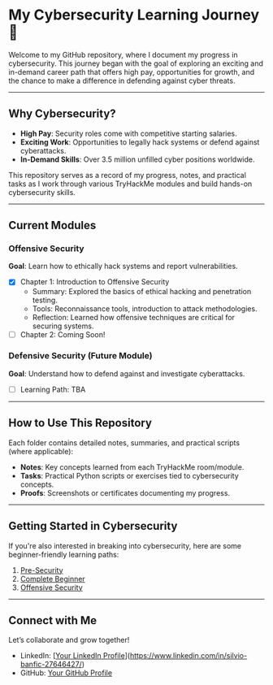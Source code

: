 # My Cybersecurity Learning Journey 🚀  

Welcome to my GitHub repository, where I document my progress in cybersecurity. This journey began with the goal of exploring an exciting and in-demand career path that offers high pay, opportunities for growth, and the chance to make a difference in defending against cyber threats.  

---

## Why Cybersecurity?  
- **High Pay**: Security roles come with competitive starting salaries.  
- **Exciting Work**: Opportunities to legally hack systems or defend against cyberattacks.  
- **In-Demand Skills**: Over 3.5 million unfilled cyber positions worldwide.  

This repository serves as a record of my progress, notes, and practical tasks as I work through various TryHackMe modules and build hands-on cybersecurity skills.

---

## Current Modules  
### Offensive Security
**Goal**: Learn how to ethically hack systems and report vulnerabilities.  

- [x] Chapter 1: Introduction to Offensive Security  
    - Summary: Explored the basics of ethical hacking and penetration testing.  
    - Tools: Reconnaissance tools, introduction to attack methodologies.  
    - Reflection: Learned how offensive techniques are critical for securing systems.  
- [ ] Chapter 2: Coming Soon!  

### Defensive Security (Future Module)
**Goal**: Understand how to defend against and investigate cyberattacks.  

- [ ] Learning Path: TBA  

---

## How to Use This Repository  
Each folder contains detailed notes, summaries, and practical scripts (where applicable):  
- **Notes**: Key concepts learned from each TryHackMe room/module.  
- **Tasks**: Practical Python scripts or exercises tied to cybersecurity concepts.  
- **Proofs**: Screenshots or certificates documenting my progress.  

---

## Getting Started in Cybersecurity  
If you're also interested in breaking into cybersecurity, here are some beginner-friendly learning paths:  
1. [Pre-Security](https://tryhackme.com/room/presecurity)  
2. [Complete Beginner](https://tryhackme.com/room/completebeginner)  
3. [Offensive Security](https://tryhackme.com/room/offensivesecurity)  

---

## Connect with Me  
Let’s collaborate and grow together!  
- LinkedIn: [[Your LinkedIn Profile](#)](https://www.linkedin.com/in/silvio-banfic-27646427/)  
- GitHub: [Your GitHub Profile](#)  

